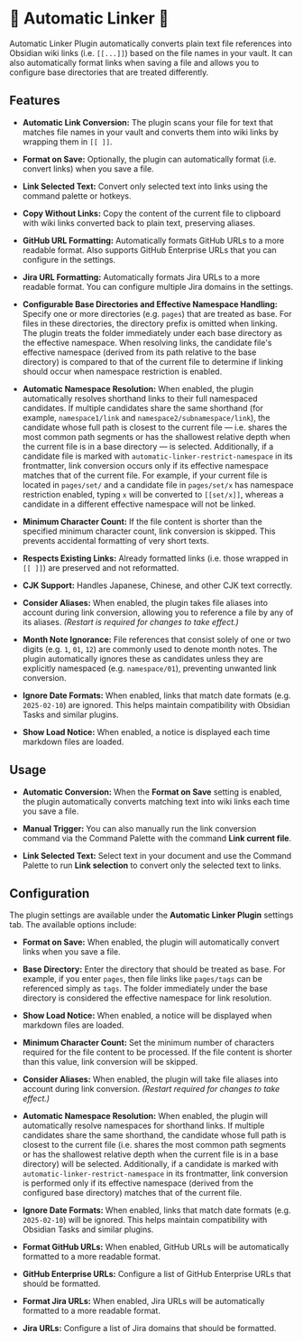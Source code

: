# 🤖 Automatic Linker 🔗

Automatic Linker Plugin automatically converts plain text file references into Obsidian wiki links (i.e. `[[...]]`) based on the file names in your vault. It can also automatically format links when saving a file and allows you to configure base directories that are treated differently.

## Features

- **Automatic Link Conversion:**
  The plugin scans your file for text that matches file names in your vault and converts them into wiki links by wrapping them in `[[ ]]`.

- **Format on Save:**
  Optionally, the plugin can automatically format (i.e. convert links) when you save a file.

- **Link Selected Text:**
  Convert only selected text into links using the command palette or hotkeys.

- **Copy Without Links:**
  Copy the content of the current file to clipboard with wiki links converted back to plain text, preserving aliases.

- **GitHub URL Formatting:**
  Automatically formats GitHub URLs to a more readable format. Also supports GitHub Enterprise URLs that you can configure in the settings.

- **Jira URL Formatting:**
  Automatically formats Jira URLs to a more readable format. You can configure multiple Jira domains in the settings.

- **Configurable Base Directories and Effective Namespace Handling:**
  Specify one or more directories (e.g. `pages`) that are treated as base. For files in these directories, the directory prefix is omitted when linking. The plugin treats the folder immediately under each base directory as the effective namespace. When resolving links, the candidate file's effective namespace (derived from its path relative to the base directory) is compared to that of the current file to determine if linking should occur when namespace restriction is enabled.

- **Automatic Namespace Resolution:**
  When enabled, the plugin automatically resolves shorthand links to their full namespaced candidates. If multiple candidates share the same shorthand (for example, `namespace1/link` and `namespace2/subnamespace/link`), the candidate whose full path is closest to the current file — i.e. shares the most common path segments or has the shallowest relative depth when the current file is in a base directory — is selected. Additionally, if a candidate file is marked with `automatic-linker-restrict-namespace` in its frontmatter, link conversion occurs only if its effective namespace matches that of the current file. For example, if your current file is located in `pages/set/` and a candidate file in `pages/set/x` has namespace restriction enabled, typing `x` will be converted to `[[set/x]]`, whereas a candidate in a different effective namespace will not be linked.

- **Minimum Character Count:**
  If the file content is shorter than the specified minimum character count, link conversion is skipped. This prevents accidental formatting of very short texts.

- **Respects Existing Links:**
  Already formatted links (i.e. those wrapped in `[[ ]]`) are preserved and not reformatted.

- **CJK Support:**
  Handles Japanese, Chinese, and other CJK text correctly.

- **Consider Aliases:**
  When enabled, the plugin takes file aliases into account during link conversion, allowing you to reference a file by any of its aliases.
  _(Restart is required for changes to take effect.)_

- **Month Note Ignorance:**
  File references that consist solely of one or two digits (e.g. `1`, `01`, `12`) are commonly used to denote month notes. The plugin automatically ignores these as candidates unless they are explicitly namespaced (e.g. `namespace/01`), preventing unwanted link conversion.

- **Ignore Date Formats:**
  When enabled, links that match date formats (e.g. `2025-02-10`) are ignored. This helps maintain compatibility with Obsidian Tasks and similar plugins.

- **Show Load Notice:**
  When enabled, a notice is displayed each time markdown files are loaded.

## Usage

- **Automatic Conversion:**
  When the **Format on Save** setting is enabled, the plugin automatically converts matching text into wiki links each time you save a file.

- **Manual Trigger:**
  You can also manually run the link conversion command via the Command Palette with the command **Link current file**.
  
- **Link Selected Text:**
  Select text in your document and use the Command Palette to run **Link selection** to convert only the selected text to links.

## Configuration

The plugin settings are available under the **Automatic Linker Plugin** settings tab. The available options include:

- **Format on Save:**
  When enabled, the plugin will automatically convert links when you save a file.

- **Base Directory:**
  Enter the directory that should be treated as base. For example, if you enter `pages`, then file links like `pages/tags` can be referenced simply as `tags`. The folder immediately under the base directory is considered the effective namespace for link resolution.

- **Show Load Notice:**
  When enabled, a notice will be displayed when markdown files are loaded.

- **Minimum Character Count:**
  Set the minimum number of characters required for the file content to be processed. If the file content is shorter than this value, link conversion will be skipped.

- **Consider Aliases:**
  When enabled, the plugin will take file aliases into account during link conversion.
  _(Restart required for changes to take effect.)_

- **Automatic Namespace Resolution:**
  When enabled, the plugin will automatically resolve namespaces for shorthand links.
  If multiple candidates share the same shorthand, the candidate whose full path is closest to the current file (i.e. shares the most common path segments or has the shallowest relative depth when the current file is in a base directory) will be selected. Additionally, if a candidate is marked with `automatic-linker-restrict-namespace` in its frontmatter, link conversion is performed only if its effective namespace (derived from the configured base directory) matches that of the current file.

- **Ignore Date Formats:**
  When enabled, links that match date formats (e.g. `2025-02-10`) will be ignored. This helps maintain compatibility with Obsidian Tasks and similar plugins.

- **Format GitHub URLs:**
  When enabled, GitHub URLs will be automatically formatted to a more readable format.

- **GitHub Enterprise URLs:**
  Configure a list of GitHub Enterprise URLs that should be formatted.

- **Format Jira URLs:**
  When enabled, Jira URLs will be automatically formatted to a more readable format.

- **Jira URLs:**
  Configure a list of Jira domains that should be formatted.
